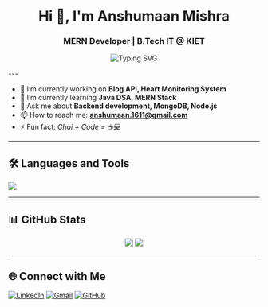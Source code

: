 <h1 align="center">Hi 👋, I'm Anshumaan Mishra</h1>
<h3 align="center">MERN Developer | B.Tech IT @ KIET</h3>

<p align="center">
  <img src="https://readme-typing-svg.demolab.com?font=Fira+Code&size=22&pause=1000&color=00FFAA&center=true&vCenter=true&width=435&lines=Crafting+APIs+with+Node.js;Solving+DSA+in+Java;Always+Learning+%F0%9F%92%BB;Backend+%E2%9D%A4%EF%B8%8F+Clean+Code+%2B+Logic" alt="Typing SVG" />
</p>
---

- 🔭 I’m currently working on **Blog API, Heart Monitoring System**
- 🌱 I’m currently learning **Java DSA, MERN Stack**
- 💬 Ask me about **Backend development, MongoDB, Node.js**
- 📫 How to reach me: **anshumaan.1611@gmail.com**
- ⚡ Fun fact: *Chai + Code = ☕💻*

---

## 🛠️ Languages and Tools

<p align="left">
  <img src="https://skillicons.dev/icons?i=js,nodejs,express,mongodb,java,python,html,css,git,github,vscode,linux" />
</p>

---

## 📊 GitHub Stats

<p align="center">
  <img src="https://github-readme-stats.vercel.app/api?username=anshumaan69&show_icons=true&theme=radical" />
  <img src="https://github-readme-streak-stats.herokuapp.com/?user=anshumaan69&theme=radical" />
</p>

---

## 🌐 Connect with Me

<p align="left">
  <a href="https://www.linkedin.com/in/anshumaan-mishra-00581a32a/" target="_blank"><img alt="LinkedIn" src="https://img.shields.io/badge/LinkedIn-blue?logo=linkedin&logoColor=white" /></a>
  <a href="mailto:anshumaan.1611@gmail.com"><img alt="Gmail" src="https://img.shields.io/badge/Gmail-red?logo=gmail&logoColor=white" /></a>
  <a href="https://github.com/anshumaan69"><img alt="GitHub" src="https://img.shields.io/badge/GitHub-black?logo=github&logoColor=white" /></a>
</p>
